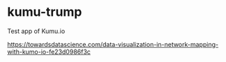 # kumu-trump
Test app of Kumu.io

https://towardsdatascience.com/data-visualization-in-network-mapping-with-kumo-io-fe23d0986f3c

